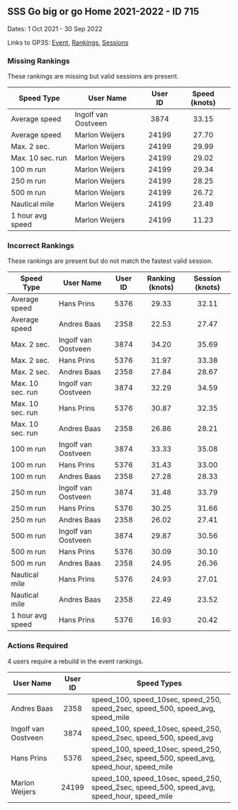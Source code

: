 ## SSS Go big or go Home 2021-2022 - ID 715

Dates: 1 Oct 2021 - 30 Sep 2022

Links to GP3S: [Event](https://www.gps-speedsurfing.com/default.aspx?mnu=event&val=715), [Rankings](https://www.gps-speedsurfing.com/default.aspx?mnu=eventranking&val=715), [Sessions](https://www.gps-speedsurfing.com/default.aspx?mnu=eventsessions&val=715)

### Missing Rankings

These rankings are missing but valid sessions are present.

| Speed Type | User Name | User ID | Speed (knots) |
| ---------- | --------- | :-----: | :-----------: |
| Average speed | Ingolf van Oostveen | 3874 | 33.15 |
| Average speed | Marlon Weijers | 24199 | 27.70 |
| Max. 2 sec. | Marlon Weijers | 24199 | 29.99 |
| Max. 10 sec. run | Marlon Weijers | 24199 | 29.02 |
| 100 m run | Marlon Weijers | 24199 | 29.34 |
| 250 m run | Marlon Weijers | 24199 | 28.25 |
| 500 m run | Marlon Weijers | 24199 | 26.72 |
| Nautical mile | Marlon Weijers | 24199 | 23.49 |
| 1 hour avg speed | Marlon Weijers | 24199 | 11.23 |

### Incorrect Rankings

These rankings are present but do not match the fastest valid session.

| Speed Type | User Name | User ID | Ranking (knots) | Session (knots) |
| ---------- | --------- | :-----: | :-------------: | :-------------: |
| Average speed | Hans Prins | 5376 | 29.33 | 32.11 |
| Average speed | Andres Baas | 2358 | 22.53 | 27.47 |
| Max. 2 sec. | Ingolf van Oostveen | 3874 | 34.20 | 35.69 |
| Max. 2 sec. | Hans Prins | 5376 | 31.97 | 33.38 |
| Max. 2 sec. | Andres Baas | 2358 | 27.84 | 28.67 |
| Max. 10 sec. run | Ingolf van Oostveen | 3874 | 32.29 | 34.59 |
| Max. 10 sec. run | Hans Prins | 5376 | 30.87 | 32.35 |
| Max. 10 sec. run | Andres Baas | 2358 | 26.86 | 28.21 |
| 100 m run | Ingolf van Oostveen | 3874 | 33.33 | 35.08 |
| 100 m run | Hans Prins | 5376 | 31.43 | 33.00 |
| 100 m run | Andres Baas | 2358 | 27.28 | 28.33 |
| 250 m run | Ingolf van Oostveen | 3874 | 31.48 | 33.79 |
| 250 m run | Hans Prins | 5376 | 30.25 | 31.66 |
| 250 m run | Andres Baas | 2358 | 26.02 | 27.41 |
| 500 m run | Ingolf van Oostveen | 3874 | 29.87 | 30.56 |
| 500 m run | Hans Prins | 5376 | 30.09 | 30.10 |
| 500 m run | Andres Baas | 2358 | 24.95 | 26.36 |
| Nautical mile | Hans Prins | 5376 | 24.93 | 27.01 |
| Nautical mile | Andres Baas | 2358 | 22.49 | 23.52 |
| 1 hour avg speed | Hans Prins | 5376 | 16.93 | 20.42 |

### Actions Required

4 users require a rebuild in the event rankings.

| User Name | User ID | Speed Types |
| --------- | :-----: | ----------- |
| Andres Baas | 2358 | speed_100, speed_10sec, speed_250, speed_2sec, speed_500, speed_avg, speed_mile |
| Ingolf van Oostveen | 3874 | speed_100, speed_10sec, speed_250, speed_2sec, speed_500, speed_avg |
| Hans Prins | 5376 | speed_100, speed_10sec, speed_250, speed_2sec, speed_500, speed_avg, speed_hour, speed_mile |
| Marlon Weijers | 24199 | speed_100, speed_10sec, speed_250, speed_2sec, speed_500, speed_avg, speed_hour, speed_mile |
